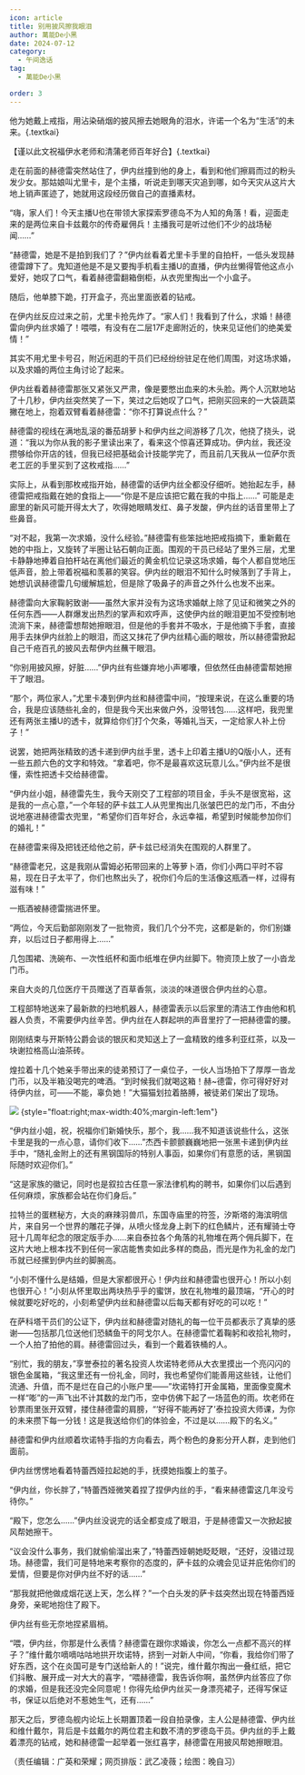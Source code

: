 ```yaml
---
icon: article
title: 别用披风擦我眼泪
author: 萬能De小黑
date: 2024-07-12
category:
  - 午间逸话
tag:
  - 萬能De小黑

order: 3
---
```


他为她戴上戒指，用沾染硝烟的披风擦去她眼角的泪水，许诺一个名为“生活”的未来。{.textkai}

【谨以此文祝福伊水老师和清蒲老师百年好合】{.textkai}

<!-- more -->

走在前面的赫德雷突然站住了，伊内丝撞到他的身上，看到和他们擦肩而过的粉头发少女。那姑娘叫尤里卡，是个主播，听说走到哪天灾追到哪，如今天灾从这片大地上销声匿迹了，她就用这段经历做自己的直播素材。

“嗨，家人们！今天主播U也在带领大家探索罗德岛不为人知的角落！看，迎面走来的是两位来自卡兹戴尔的传奇雇佣兵！主播我可是听过他们不少的战场秘闻……”

“赫德雷，她是不是拍到我们了？”伊内丝看着尤里卡手里的自拍杆，一低头发现赫德雷蹲下了。鬼知道他是不是又要掏手机看主播U的直播，伊内丝懒得管他这点小爱好，她叹了口气，看着赫德雷翻箱倒柜，从衣兜里掏出一个小盒子。

随后，他单膝下跪，打开盒子，亮出里面嵌着的钻戒。

在伊内丝反应过来之前，尤里卡抢先炸了。“家人们！我看到了什么，求婚！赫德雷向伊内丝求婚了！喂喂，有没有在二层17F走廊附近的，快来见证他们的绝美爱情！”

其实不用尤里卡号召，附近闲逛的干员们已经纷纷驻足在他们周围，对这场求婚，以及求婚的两位主角讨论了起来。

伊内丝看着赫德雷那张又紧张又严肃，像是要憋出血来的木头脸。两个人沉默地站了十几秒，伊内丝突然笑了一下，笑过之后她叹了口气，把刚买回来的一大袋蔬菜撇在地上，抱着双臂看着赫德雷：“你不打算说点什么？”

赫德雷的视线在满地乱滚的番茄胡萝卜和伊内丝之间游移了几次，他挠了挠头，说道：“我以为你从我的影子里读出来了，看来这个惊喜还算成功。伊内丝，我还没攒够给你开店的钱，但我已经把基础会计技能学完了，而且前几天我从一位萨尔贡老工匠的手里买到了这枚戒指……”

实际上，从看到那枚戒指开始，赫德雷的话伊内丝全都没仔细听。她抬起左手，赫德雷把戒指戴在她的食指上——“你是不是应该把它戴在我的中指上……” 可能是走廊里的新风可能开得太大了，吹得她眼睛发红、鼻子发酸，伊内丝的话音里带上了些鼻音。

“对不起，我第一次求婚，没什么经验。”赫德雷有些笨拙地把戒指摘下，重新戴在她的中指上，又旋转了半圈让钻石朝向正面。围观的干员已经站了里外三层，尤里卡静静地捧着自拍杆站在离他们最近的黄金机位记录这场求婚，每个人都自觉地压低声音，脸上带着祝福和羡慕的笑容。伊内丝的眼泪不知什么时候落到了手背上，她想讥讽赫德雷几句缓解尴尬，但是除了吸鼻子的声音之外什么也发不出来。

赫德雷向大家鞠躬致谢——虽然大家并没有为这场求婚献上除了见证和微笑之外的任何东西——人群爆发出热烈的掌声和欢呼声，这使伊内丝的眼泪更加不受控制地流淌下来，赫德雷想帮她擦眼泪，但是他的手套并不吸水，于是他摘下手套，直接用手去抹伊内丝脸上的眼泪，而这又抹花了伊内丝精心画的眼妆，所以赫德雷掀起自己千疮百孔的披风去帮伊内丝蘸干眼泪。

“你别用披风擦，好脏……”伊内丝有些嫌弃地小声嘟囔，但依然任由赫德雷帮她擦干了眼泪。

“那个，两位家人，”尤里卡凑到伊内丝和赫德雷中间，“按理来说，在这么重要的场合，我是应该随些礼金的，但是我今天出来做户外，没带钱包……这样吧，我兜里还有两张主播U的透卡，就算给你们打个欠条，等婚礼当天，一定给家人补上份子！”

说罢，她把两张精致的透卡递到伊内丝手里，透卡上印着主播U的Q版小人，还有一些五颜六色的文字和特效。“拿着吧，你不是最喜欢这玩意儿么。”伊内丝不是很懂，索性把透卡交给赫德雷。

“伊内丝小姐，赫德雷先生，我今天刚交了工程部的项目金，手头不是很宽裕，这是我的一点心意，”一个年轻的萨卡兹工人从兜里掏出几张皱巴巴的龙门币，不由分说地塞进赫德雷衣兜里，“希望你们百年好合，永远幸福，希望到时候能参加你们的婚礼！”

在赫德雷来得及把钱还给他之前，萨卡兹已经消失在围观的人群里了。

“赫德雷老兄，这是我刚从雷姆必拓带回来的上等萝卜酒，你们小两口平时不容易，现在日子太平了，你们也熬出头了，祝你们今后的生活像这瓶酒一样，过得有滋有味！”

一瓶酒被赫德雷揣进怀里。

“两位，今天后勤部刚刚发了一批物资，我们几个分不完，这都是新的，你们别嫌弃，以后过日子都用得上……”

几包围裙、洗碗布、一次性纸杯和面巾纸堆在伊内丝脚下。物资顶上放了一小沓龙门币。

来自大炎的几位医疗干员赠送了百草香氛，淡淡的味道很合伊内丝的心意。

工程部特地送来了最新款的扫地机器人，赫德雷表示以后家里的清洁工作由他和机器人负责，不需要伊内丝辛苦。伊内丝在人群起哄的声音里拧了一把赫德雷的腰。

刚刚结束与开斯特公爵会谈的银灰和灵知送上了一盒精致的维多利亚红茶，以及一块谢拉格高山油茶砖。

煌拉着十几个她亲手带出来的徒弟预订了一桌位子，一伙人当场拍下了厚厚一沓龙门币，以及半箱没喝完的啤酒。“到时候我们就喝这箱！赫~德雷，你可得好好对待伊内丝，可——不能，辜负她！”大猫猫划拉着胳膊，被徒弟们架出了现场。

![](./res/illustration/晚自习.webp)  {style="float:right;max-width:40%;margin-left:1em"}

“伊内丝小姐，祝，祝福你们新婚快乐，那个，我……我不知道该说些什么，这张卡里是我的一点心意，请你们收下……”杰西卡颤颤巍巍地把一张黑卡递到伊内丝手中，“随礼金附上的还有黑钢国际的特别人事函，如果你们有意愿的话，黑钢国际随时欢迎你们。”

“这是家族的徽记，同时也是叙拉古任意一家法律机构的聘书，如果你们以后遇到任何麻烦，家族都会站在你们身后。” 

拉特兰的蛋糕秘方，大炎的麻辣羽兽爪，东国寺庙里的符签，汐斯塔的海滨明信片，来自另一个世界的雕花子弹，从喷火怪龙身上剥下的红色鳞片，还有耀骑士夺冠十几周年纪念的限定版手办……来自泰拉各个角落的礼物堆在两个佣兵脚下，在这片大地上根本找不到任何一家店能售卖如此多样的商品，而光是作为礼金的龙门币就已经摞到伊内丝的脚腕高。

“小刻不懂什么是结婚，但是大家都很开心！伊内丝和赫德雷也很开心！所以小刻也很开心！”小刻从怀里取出两块热乎乎的蜜饼，放在礼物堆的最顶端，“开心的时候就要吃好吃的，小刻希望伊内丝和赫德雷以后每天都有好吃的可以吃！”

在萨科塔干员们的公证下，伊内丝和赫德雷对随礼的每一位干员都表示了真挚的感谢——包括那几位送他们恐鳞鱼干的阿戈尔人。在赫德雷忙着鞠躬和收拾礼物时，一个人拍了拍他的肩。赫德雷回过头，看到一个戴着铁桶的人。

“别忙，我的朋友，”享誉泰拉的著名投资人坎诺特老师从大衣里摸出一个亮闪闪的银色金属箱，“我这里还有一份礼金，同时，我也希望你们能善用这些钱，让他们流通、升值，而不是烂在自己的小账户里——”坎诺特打开金属箱，里面像变魔术一样“嘭”的一声飞出不计其数的龙门币，空中仿佛下起了一场蓝色的雨。坎老师在钞票雨里张开双臂，搂住赫德雷的肩膀，“‘好得不能再好了’泰拉投资大师课，为你的未来攒下每一分钱！这是我送给你们的体验金，不过是以……殿下的名义。”

赫德雷和伊内丝顺着坎诺特手指的方向看去，两个粉色的身影分开人群，走到他们面前。

伊内丝愣愣地看着特蕾西娅拉起她的手，抚摸她指腹上的茧子。

“伊内丝，你长胖了，”特蕾西娅微笑着捏了捏伊内丝的手，“看来赫德雷这几年没亏待你。”

“殿下，您怎么……”伊内丝没说完的话全都变成了眼泪，于是赫德雷又一次掀起披风帮她擦干。

“议会没什么事务，我们就偷偷溜出来了，”特蕾西娅朝她眨眨眼，“还好，没错过现场。赫德雷，我们可是特地来考察你的态度的，萨卡兹的众魂会见证并庇佑你们的爱情，但要是你对伊内丝不好的话……”

“那我就把他做成烟花送上天，怎么样？”一个白头发的萨卡兹突然出现在特蕾西娅身旁，亲昵地抱住了殿下。

伊内丝有些无奈地捏紧眉梢。

“喂，伊内丝，你那是什么表情？赫德雷在跟你求婚诶，你怎么一点都不高兴的样子？”维什戴尔嘀嘀咕咕地拱开坎诺特，挤到一对新人中间，“你看，我给你们带了好东西，这个在炎国可是专门送给新人的！”说完，维什戴尔掏出一叠红纸，把它们抖散、展开成一对大大的喜字，“喂赫德雷，我告诉你啊，虽然伊内丝答应了你的求婚，但是我还没完全同意呢！你得先给伊内丝买一身漂亮裙子，还得写保证书，保证以后绝对不惹她生气，还有……”

那天之后，罗德岛舰内论坛上长期置顶着一段自拍录像，主人公是赫德雷、伊内丝和维什戴尔，背后是卡兹戴尔的两位君主和数不清的罗德岛干员。伊内丝的手上戴着漂亮的钻戒，她和赫德雷一起举着一张红喜字，赫德雷在用披风帮她擦眼泪。<eod />

（责任编辑：广英和荣耀；网页排版：武乙凌薇；绘图：晚自习）

<FakeAds />
